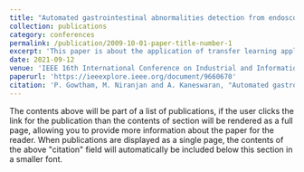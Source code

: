 ```yaml
---
title: "Automated gastrointestinal abnormalities detection from endoscopic images"
collection: publications
category: conferences
permalink: /publication/2009-10-01-paper-title-number-1
excerpt: 'This paper is about the application of transfer learning applied to a specific medical diagnostics problem, that of abnormality detection in the gastrointestinal tract of a human body using images obtained during endoscopy'
date: 2021-09-12
venue: 'IEEE 16th International Conference on Industrial and Information Systems (ICIIS)'
paperurl: 'https://ieeexplore.ieee.org/document/9660670'
citation: 'P. Gowtham, M. Niranjan and A. Kaneswaran, "Automated gastrointestinal abnormalities detection from endoscopic images," 2021 IEEE 16th International Conference on Industrial and Information Systems (ICIIS), Kandy, Sri Lanka, 2021, pp. 191-196, doi: 10.1109/ICIIS53135.2021.9660670.'
---
```


The contents above will be part of a list of publications, if the user clicks the link for the publication than the contents of section will be rendered as a full page, allowing you to provide more information about the paper for the reader. When publications are displayed as a single page, the contents of the above "citation" field will automatically be included below this section in a smaller font.